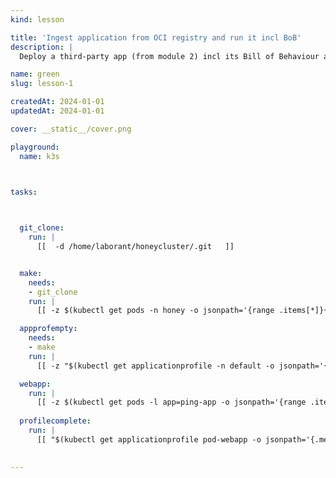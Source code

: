 ```yaml
---
kind: lesson

title: 'Ingest application from OCI registry and run it incl BoB'
description: |
  Deploy a third-party app (from module 2) incl its Bill of Behaviour and run anomaly detection

name: green
slug: lesson-1

createdAt: 2024-01-01
updatedAt: 2024-01-01

cover: __static__/cover.png

playground:
  name: k3s

  

tasks:



  git_clone:
    run: |
      [[  -d /home/laborant/honeycluster/.git   ]]


  make:
    needs:
    - git_clone
    run: |
      [[ -z $(kubectl get pods -n honey -o jsonpath='{range .items[*]}{.status.conditions[?(@.type=="Ready")].status}{"\n"}{end}' | grep -v True) && "$(sleep 45 && kubectl get namespace honey -o jsonpath='{.status.phase}')"=="Active"  ]]

  appprofempty:
    needs:
    - make
    run: |
      [[ -z "$(kubectl get applicationprofile -n default -o jsonpath='{.metadata.name}')" ]]

  webapp:
    run: |
      [[ -z $(kubectl get pods -l app=ping-app -o jsonpath='{range .items[*]}{.status.conditions[?(@.type=="Ready")].status}{"\n"}{end}' | grep -v True) ]]
  
  profilecomplete:
    run: |
      [[ "$(kubectl get applicationprofile pod-webapp -o jsonpath='{.metadata.annotations.kubescape\.io/status}')" == "completed" ]]

       
---
```

